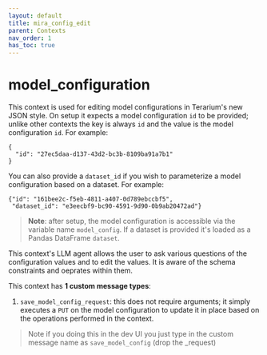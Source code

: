 ```yaml
---
layout: default
title: mira_config_edit
parent: Contexts
nav_order: 1
has_toc: true
---
```


# model_configuration

This context is used for editing model configurations in Terarium's new JSON style. On setup it expects a model configuration `id` to be provided; unlike other contexts the key is always `id` and the value is the model configuration `id`. For example:

```
{
  "id": "27ec5daa-d137-43d2-bc3b-8109ba91a7b1"
}
```

You can also provide a `dataset_id` if you wish to parameterize a model configuration based on a dataset. For example:

```
{"id": "161bee2c-f5eb-4811-a407-0d789ebccbf5",
 "dataset_id": "e3eecbf9-bc90-4591-9d90-0b9ab20472ad"}
```

> **Note**: after setup, the model configuration is accessible via the variable name `model_config`. If a dataset is provided it's loaded as a Pandas DataFrame `dataset`.

This context's LLM agent allows the user to ask various questions of the configuration values and to edit the values. It is aware of the schema constraints and oeprates within them.

This context has **1 custom message types**:

1. `save_model_config_request`: this does not require arguments; it simply executes a `PUT` on the model configuration to update it in place based on the operations performed in the context.

> Note if you doing this in the dev UI you just type in the custom message name as `save_model_config` (drop the _request)